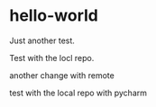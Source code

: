 # hello-world
Just another test.

Test with the locl repo.

another change with remote

test with the local repo with pycharm
